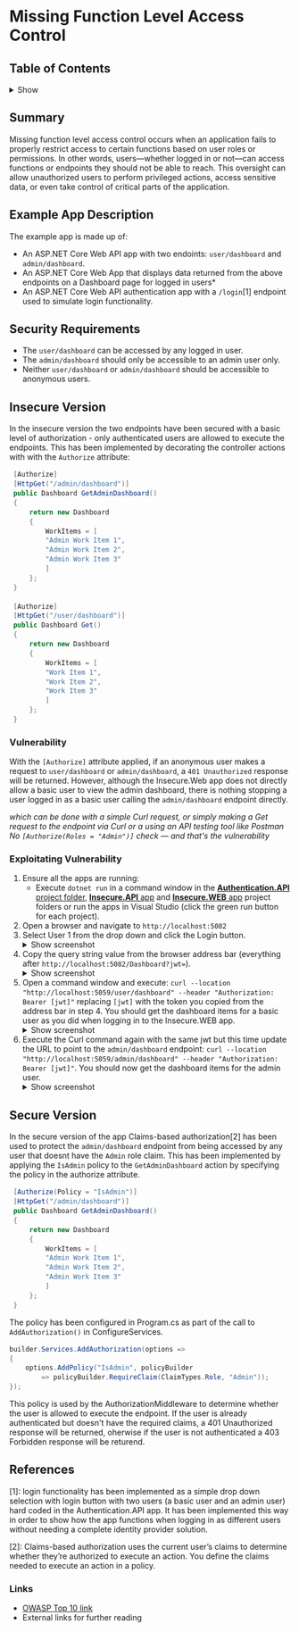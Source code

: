 # Missing Function Level Access Control

## Table of Contents
<details>
<summary>Show</summary>

- [Missing Function Level Access Control](#missing-function-level-access-control)
  - [Table of Contents](#table-of-contents)
  - [Summary](#summary)
  - [Example App Description](#example-app-description)
  - [Security Requirements](#security-requirements)
  - [Insecure Version](#insecure-version)
    - [Vulnerability](#vulnerability)
    - [Exploitating Vulnerability](#exploitating-vulnerability)
  - [Secure Version](#secure-version)
  - [References](#references)
    - [Links](#links)

</details>

## Summary
Missing function level access control occurs when an application fails to properly restrict access to certain functions based on user roles or permissions. In other words, users—whether logged in or not—can access functions or endpoints they should not be able to reach. This oversight can allow unauthorized users to perform privileged actions, access sensitive data, or even take control of critical parts of the application.

## Example App Description
The example app is made up of: 
- An ASP.NET Core Web API app with two endoints: `user/dashboard` and `admin/dashboard`.
- An ASP.NET Core Web App that displays data returned from the above endpoints on a Dashboard page for logged in users*  
- An ASP.NET Core Web API authentication app with a `/login`[1] endpoint used to simulate login functionality.

## Security Requirements
- The `user/dashboard` can be accessed by any logged in user. 
- The `admin/dashboard` should only be accessible to an admin user only.
- Neither `user/dashboard` or `admin/dashboard` should be accessible to anonymous users.

## Insecure Version 
In the insecure version the two endpoints have been secured with a basic level of authorization -  only authenticated users are allowed to execute the endpoints. This has been implemented by decorating the controller actions with with the `Authorize` attribute: 

```C#
 [Authorize]
 [HttpGet("/admin/dashboard")]
 public Dashboard GetAdminDashboard()
 {
     return new Dashboard
     {
         WorkItems = [
         "Admin Work Item 1",
         "Admin Work Item 2",
         "Admin Work Item 3"
         ]
     };
 }

 [Authorize]
 [HttpGet("/user/dashboard")]
 public Dashboard Get()
 {
     return new Dashboard
     {
         WorkItems = [
         "Work Item 1",
         "Work Item 2",
         "Work Item 3"
         ]
     };
 }
```

### Vulnerability
With the `[Authorize]` attribute applied, if an anonymous user makes a request to `user/dashboard` or `admin/dashboard`, a `401 Unauthorized` response will be returned. However, although the Insecure.Web app does not directly allow a basic user to view the admin dashboard, there is nothing stopping a user logged in as a basic user calling the `admin/dashboard` endpoint directly.

*which can be done with a simple Curl request, or simply making a Get request to the endpoint via Curl or a using an API testing tool like Postman
No `[Authorize(Roles = "Admin")]` check — and that's the vulnerability*

### Exploitating Vulnerability
1. Ensure all the apps are running:
   - Execute `dotnet run` in a command window in the [**Authentication.API** project folder](../../../shared/appsec-labs-idp/Authentication.API/), [**Insecure.API** app](./insecure/backend/src/Insecure.API/) and [**Insecure.WEB** app](./insecure/backend/src/Insecure.Web/) project folders or run the apps in Visual Studio (click the green run button for each project).
2. Open a browser and navigate to `http://localhost:5082`
3. Select User 1 from the drop down and click the Login button.
    <details>
    <summary>Show screenshot</summary>
    <img src="./images/insecure1-login.png" alt="" width="100%"/>
    </details>
4. Copy the query string value from the browser address bar (everything after `http://localhost:5082/Dashboard?jwt=`).
    <details>
    <summary>Show screenshot</summary>
    <img src="./images/insecure2-token-querystring.png" alt="" width="100%"/>
    </details>
5. Open a command window and execute: `curl --location "http://localhost:5059/user/dashboard" --header "Authorization: Bearer [jwt]"` replacing `[jwt]` with the token you copied from the address bar in step 4. You should get the dashboard items for a basic user as you did when logging in to the Insecure.WEB app.
    <details>
    <summary>Show screenshot</summary>
    <img src="./images/curl-request-user-dashboard.png" alt="" width="100%"/>
    </details>
6. Execute the Curl command again with the same jwt but this time update the URL to point to the `admin/dashboard` endpoint: `curl --location "http://localhost:5059/admin/dashboard" --header "Authorization: Bearer [jwt]"`. You should now get the dashboard items for the admin user.
    <details>
    <summary>Show screenshot</summary>
    <img src="./images/curl-request-admin-dashboard.png" alt="" width="100%"/>
    </details>

## Secure Version
In the secure version of the app Claims-based authorization[2] has been used to protect the `admin/dashboard` endpoint from being accessed by any user that doesnt have the `Admin` role claim. This has been implemented by applying the `IsAdmin` policy to the `GetAdminDashboard` action by specifying the policy in the authorize attribute.
```C#
 [Authorize(Policy = "IsAdmin")]
 [HttpGet("/admin/dashboard")]
 public Dashboard GetAdminDashboard()
 {
     return new Dashboard
     {
         WorkItems = [
         "Admin Work Item 1",
         "Admin Work Item 2",
         "Admin Work Item 3"
         ]
     };
 }
```

The policy has been configured in Program.cs as part of the call to `AddAuthorization()` in ConfigureServices.

```C#
builder.Services.AddAuthorization(options =>
{
    options.AddPolicy("IsAdmin", policyBuilder
        => policyBuilder.RequireClaim(ClaimTypes.Role, "Admin"));
});
```

This policy is used by the AuthorizationMiddleware to determine whether the user is allowed to execute the endpoint.
If the user is already authenticated but doesn't have the required claims, a 401 Unauthorized response will be returned, oherwise if the user is not authenticated a 403 Forbidden response will be returend.



## References
[1]: login functionality has been implemented as a simple drop down selection with login button with two users (a basic user and an admin user) hard coded in the Authentication.API app. It has been implemented this way in order to show how the app functions when logging in as different users without needing a complete identity provider solution.

[2]: Claims-based authorization uses the current user’s claims to determine whether they’re authorized to execute an action. You define the claims needed to execute an action in a policy.

### Links
- [OWASP Top 10 link](https://owasp.org/Top10/A01_2021-Broken_Access_Control/)
- External links for further reading
